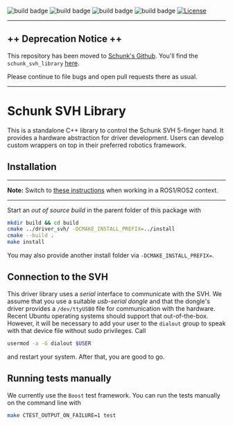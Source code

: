 ![build badge](https://github.com/fzi-forschungszentrum-informatik/schunk_svh_library/actions/workflows/industrial_ci_melodic_action.yml/badge.svg)
![build badge](https://github.com/fzi-forschungszentrum-informatik/schunk_svh_library/actions/workflows/industrial_ci_noetic_action.yml/badge.svg)
![build badge](https://github.com/fzi-forschungszentrum-informatik/schunk_svh_library/actions/workflows/industrial_ci_foxy_action.yml/badge.svg)
![build badge](https://github.com/fzi-forschungszentrum-informatik/schunk_svh_library/actions/workflows/industrial_ci_humble_action.yml/badge.svg)
[![License](https://img.shields.io/badge/License-GPLv3-orange)](https://opensource.org/licenses/gpl-license)

---

## ++ Deprecation Notice ++

This repository has been moved to [Schunk's
Github](https://github.com/SCHUNK-GmbH-Co-KG). You'll find the
`schunk_svh_library` [here](https://github.com/SCHUNK-GmbH-Co-KG/schunk_svh_library).

Please continue to file bugs and open pull requests there as usual.

---


# Schunk SVH Library

This is a standalone C++ library to control the Schunk SVH 5-finger hand.
It provides a hardware abstraction for driver development.
Users can develop custom wrappers on top in their preferred robotics framework.

## Installation

---

**Note:** Switch to [these instructions](https://github.com/fzi-forschungszentrum-informatik/schunk_svh_ros_driver) when working in a ROS1/ROS2 context.

---

Start an *out of source build* in the parent folder of this package with
```bash
mkdir build && cd build
cmake ../driver_svh/ -DCMAKE_INSTALL_PREFIX=../install
cmake --build .
make install
```
You may also provide another install folder via `-DCMAKE_INSTALL_PREFIX=`.

## Connection to the SVH

This driver library uses a *serial* interface to communicate with the SVH.
We assume that you use a suitable *usb-serial dongle* and that the dongle's driver provides a `/dev/ttyUSB0` file for communication with the hardware.
Recent Ubuntu operating systems should support that out-of-the-box.
However, it will be necessary to add your user to the `dialout` group to speak with that device file without sudo privileges.
Call
```bash
usermod -a -G dialout $USER
```
and restart your system.
After that, you are good to go.

## Running tests manually

We currently use the `Boost` test framework.
You can run the tests manually on the command line with

```bash
make CTEST_OUTPUT_ON_FAILURE=1 test
```
